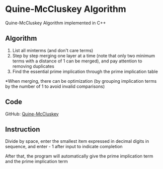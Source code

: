 # Quine-McCluskey Algorithm
Quine-McCluskey Algorithm implemented in C++


## Algorithm
1. List all minterms (and don't care terms)
2. Step by step merging one layer at a time (note that only two minimum terms with a distance of 1 can be merged), and pay attention to removing duplicates
3. Find the essential prime implication through the prime implication table

*When merging, there can be optimization (by grouping implication terms by the number of 1 to avoid invalid comparisons)

## Code
GitHub: [Quine-McCluskey](https://github.com/520Enterprise/Quine-McCluskey "Quine-McCluskey")


## Instruction
Divide by space, enter the smallest item expressed in decimal digits in sequence, and enter - 1 after input to indicate completion

After that, the program will automatically give the prime implication term and the prime implication term
